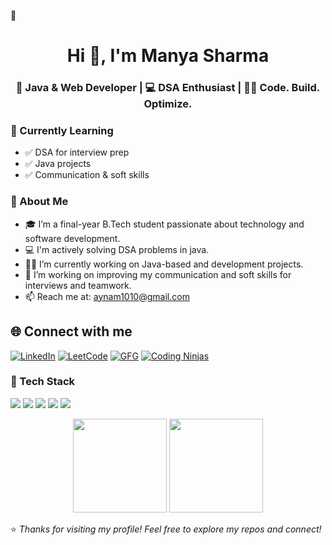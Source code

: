 👋<h1 align="center">Hi 👋, I'm Manya Sharma</h1>
<h3 align="center">🚀 Java & Web Developer | 💻 DSA Enthusiast | 👨‍💻 Code. Build. Optimize.</h3>



### 🧠 Currently Learning

- ✅ DSA for interview prep
- ✅ Java projects
- ✅ Communication & soft skills



### 💫 About Me

- 🎓 I’m a final-year B.Tech student passionate about technology and software development.
- 💻 I'm actively solving DSA problems in java. 
- 👨‍💻 I’m currently working on Java-based and development projects.
- 📢 I’m working on improving my communication and soft skills for interviews and teamwork.
- 📫 Reach me at: aynam1010@gmail.com



## 🌐 Connect with me

[![LinkedIn](https://img.shields.io/badge/LinkedIn-blue?style=for-the-badge&logo=linkedin)](https://www.linkedin.com/in/manya-sharma-9502552a5//)
[![LeetCode](https://img.shields.io/badge/LeetCode-FFA116?style=for-the-badge&logo=LeetCode&logoColor=black)](https://leetcode.com/u/manyasharma10//)
[![GFG](https://img.shields.io/badge/GeeksforGeeks-2F8D46?style=for-the-badge&logo=GeeksforGeeks&logoColor=white)](https://www.geeksforgeeks.org/user/aynamn8qt//)
[![Coding Ninjas](https://img.shields.io/badge/Coding%20Ninjas-orange?style=for-the-badge)](https://www.naukri.com/code360/profile/10311a7d-eba1-46b8-8f95-c63933c40376)


### 🔧 Tech Stack

<p>
  <img src="https://img.shields.io/badge/Java-007396?style=for-the-badge&logo=java&logoColor=white"/>
  <img src="https://img.shields.io/badge/HTML-E34F26?style=for-the-badge&logo=html5&logoColor=white"/>
  <img src="https://img.shields.io/badge/CSS-1572B6?style=for-the-badge&logo=css3&logoColor=white"/>
  <img src="https://img.shields.io/badge/JavaScript-F7DF1E?style=for-the-badge&logo=javascript&logoColor=black"/>
  <img src="https://img.shields.io/badge/Git-F05032?style=for-the-badge&logo=git&logoColor=white"/>
</p>



<p align="center">
  <img src="https://github-readme-stats.vercel.app/api?username=manya10-sharma&show_icons=true&theme=github_dark" height="150"/>
  <img src="https://github-readme-streak-stats.herokuapp.com?user=manya10-sharma&theme=dark&hide_border=false" height="150"/>
</p>



⭐️ *Thanks for visiting my profile! Feel free to explore my repos and connect!*

